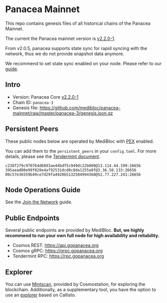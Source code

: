 # Panacea Mainnet

This repo contains genesis files of all historical chains of the Panacea Mainnet.

The current the Panacea mainnet version is [v2.2.0-1](https://github.com/medibloc/panacea-core/releases/tag/v2.2.0-1).

From v2.0.5, panacea supports state sync for rapid syncing with the network, thus we do not provide snapshot data anymore.

We recommend to set state sync enabled on your node. Please refer to our [guide](https://docs.gopanacea.org/guide/join-the-network#state-sync).

## Intro

- Version: Panacea Core [v2.2.0-1](https://github.com/medibloc/panacea-core/releases/tag/v2.2.0-1)
- Chain ID: `panacea-3`
- Genesis file: https://github.com/medibloc/panacea-mainnet/raw/master/panacea-3/genesis.json.gz


## Persistent Peers

These public nodes below are operated by MediBloc with [PEX](https://github.com/cometbft/cometbft/blob/main/spec/p2p/implementation/pex.md) enabled.

You can add them to the `persistent_peers` in your `config.toml`. For more details, please see the [Tendermint document](https://docs.tendermint.com/v0.34/tendermint-core/using-tendermint.html#peers).

```
c238f279c970764d6893ae44bdf5c949dc22b009@13.114.44.199:26656
395aead00e99f828e4af92531dcd8c8da1255a8f@3.36.50.133:26656
00c57e36559b49ce7d29fa4920b5132584994368@52.77.227.241:26656
```


## Node Operations Guide

See the [Join the Network](https://docs.gopanacea.org/guide/join-the-network) guide.


## Public Endpoints

Several public endpoints are provided by MediBloc.
**But, we highly recommend to run your own full node for high availability and reliability.**

- Cosmos REST: https://api.gopanacea.org
- Cosmos gRPC: https://grpc.gopanacea.org
- Tendermint RPC: https://rpc.gopanacea.org


## Explorer

You can use [Mintscan](https://www.mintscan.io/medibloc), provided by Cosmostation, for exploring the blockchain. 
Additionally, as a supplementary tool, you have the option to use an [explorer](https://explorer.gopanacea.org) based on Callisto.